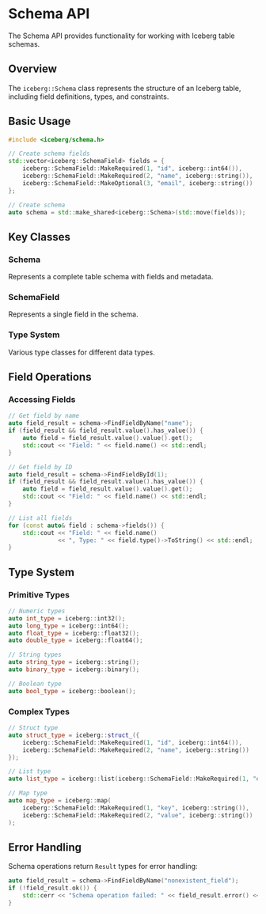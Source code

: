 # Schema API

The Schema API provides functionality for working with Iceberg table schemas.

## Overview

The `iceberg::Schema` class represents the structure of an Iceberg table, including field definitions, types, and constraints.

## Basic Usage

```cpp
#include <iceberg/schema.h>

// Create schema fields
std::vector<iceberg::SchemaField> fields = {
    iceberg::SchemaField::MakeRequired(1, "id", iceberg::int64()),
    iceberg::SchemaField::MakeRequired(2, "name", iceberg::string()),
    iceberg::SchemaField::MakeOptional(3, "email", iceberg::string())
};

// Create schema
auto schema = std::make_shared<iceberg::Schema>(std::move(fields));
```

## Key Classes

### Schema
Represents a complete table schema with fields and metadata.

### SchemaField
Represents a single field in the schema.

### Type System
Various type classes for different data types.

## Field Operations

### Accessing Fields
```cpp
// Get field by name
auto field_result = schema->FindFieldByName("name");
if (field_result && field_result.value().has_value()) {
    auto field = field_result.value().value().get();
    std::cout << "Field: " << field.name() << std::endl;
}

// Get field by ID
auto field_result = schema->FindFieldById(1);
if (field_result && field_result.value().has_value()) {
    auto field = field_result.value().value().get();
    std::cout << "Field: " << field.name() << std::endl;
}

// List all fields
for (const auto& field : schema->fields()) {
    std::cout << "Field: " << field.name()
              << ", Type: " << field.type()->ToString() << std::endl;
}
```

## Type System

### Primitive Types
```cpp
// Numeric types
auto int_type = iceberg::int32();
auto long_type = iceberg::int64();
auto float_type = iceberg::float32();
auto double_type = iceberg::float64();

// String types
auto string_type = iceberg::string();
auto binary_type = iceberg::binary();

// Boolean type
auto bool_type = iceberg::boolean();
```

### Complex Types
```cpp
// Struct type
auto struct_type = iceberg::struct_({
    iceberg::SchemaField::MakeRequired(1, "id", iceberg::int64()),
    iceberg::SchemaField::MakeRequired(2, "name", iceberg::string())
});

// List type
auto list_type = iceberg::list(iceberg::SchemaField::MakeRequired(1, "element", iceberg::string()));

// Map type
auto map_type = iceberg::map(
    iceberg::SchemaField::MakeRequired(1, "key", iceberg::string()),
    iceberg::SchemaField::MakeRequired(2, "value", iceberg::string())
);
```

## Error Handling

Schema operations return `Result` types for error handling:

```cpp
auto field_result = schema->FindFieldByName("nonexistent_field");
if (!field_result.ok()) {
    std::cerr << "Schema operation failed: " << field_result.error() << std::endl;
}
```
